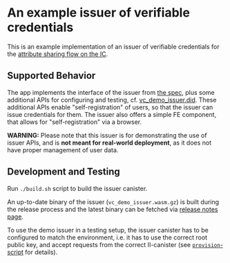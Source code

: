# An example issuer of verifiable credentials

This is an example implementation of an issuer of verifiable credentials for
the [attribute sharing flow on the IC](https://github.com/dfinity/wg-identity-authentication/blob/main/topics/attribute-sharing.md).

## Supported Behavior

The app implements the interface of the issuer from [the spec](../../docs/vc-spec.md), plus some additional
APIs for configuring and testing, cf. [vc_demo_issuer.did](./vc_demo_issuer.did). These additional APIs
enable "self-registration" of users, so that the issuer can issue credentials for them.
The issuer also offers a simple FE component, that allows for "self-registration" via a browser.

**WARNING:** Please note that this issuer is for demonstrating the use of issuer APIs, and is **not meant
for real-world deployment**, as it does not have proper management of user data.

## Development and Testing

Run `./build.sh` script to build the issuer canister.

An up-to-date binary of the issuer (`vc_demo_issuer.wasm.gz`) is built during the release
process and the latest binary can be fetched via [release notes page](https://github.com/dfinity/internet-identity/releases/latest).

To use the demo issuer in a testing setup, the issuer canister has to be configured to match the environment,
i.e. it has to use the correct root public key, and accept requests from the correct II-canister
(see [`provision`-script](./provision) for details).
